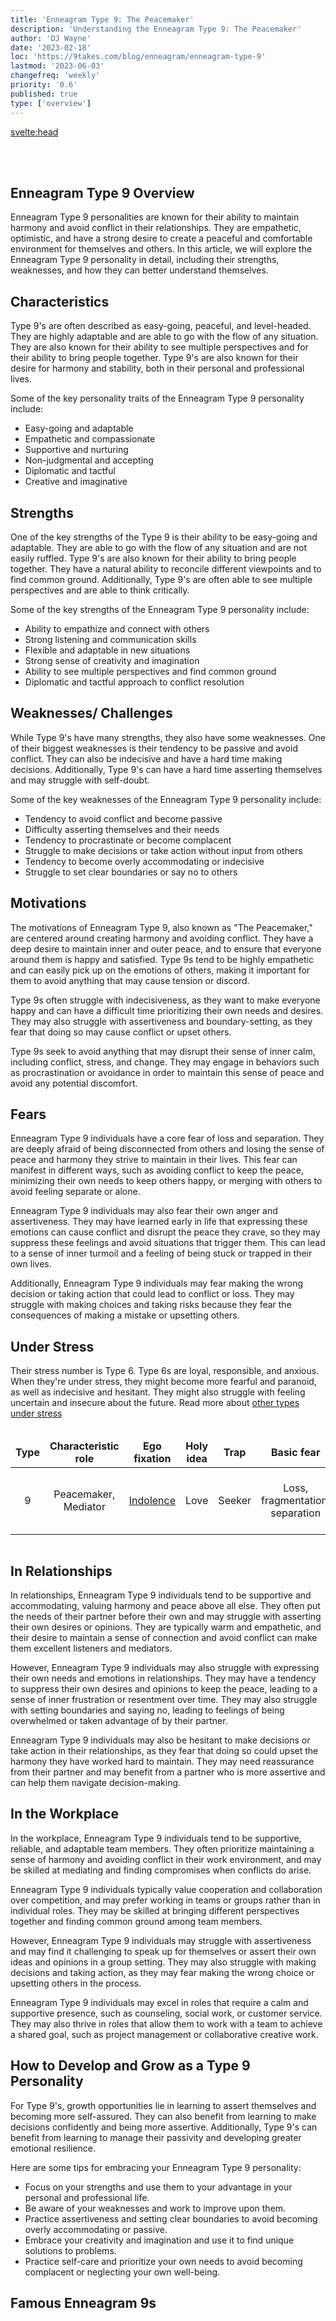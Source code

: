 ```yaml
---
title: 'Enneagram Type 9: The Peacemaker'
description: 'Understanding the Enneagram Type 9: The Peacemaker'
author: 'DJ Wayne'
date: '2023-02-18'
loc: 'https://9takes.com/blog/enneagram/enneagram-type-9'
lastmod: '2023-06-03'
changefreq: 'weekly'
priority: '0.6'
published: true
type: ['overview']
---
```


<svelte:head>

  <!-- <meta property="og:image" content="" /> -->
  <link rel="canonical" href="https://9takes.com/blog/enneagram/enneagram-type-9">
</svelte:head>

<script>
	import  Carousel  from "../../lib/components/molecules/Carousel.svelte";
    import FamousTypes from "../../lib/components/molecules/FamousTypes.svelte";
</script>

<Carousel type={9} />

<br>
<br>

## Enneagram Type 9 Overview

Enneagram Type 9 personalities are known for their ability to maintain harmony and avoid conflict in their relationships. They are empathetic, optimistic, and have a strong desire to create a peaceful and comfortable environment for themselves and others. In this article, we will explore the Enneagram Type 9 personality in detail, including their strengths, weaknesses, and how they can better understand themselves.

## Characteristics

Type 9's are often described as easy-going, peaceful, and level-headed. They are highly adaptable and are able to go with the flow of any situation. They are also known for their ability to see multiple perspectives and for their ability to bring people together. Type 9's are also known for their desire for harmony and stability, both in their personal and professional lives.

Some of the key personality traits of the Enneagram Type 9 personality include:

- Easy-going and adaptable
- Empathetic and compassionate
- Supportive and nurturing
- Non-judgmental and accepting
- Diplomatic and tactful
- Creative and imaginative

## Strengths

One of the key strengths of the Type 9 is their ability to be easy-going and adaptable. They are able to go with the flow of any situation and are not easily ruffled. Type 9's are also known for their ability to bring people together. They have a natural ability to reconcile different viewpoints and to find common ground. Additionally, Type 9's are often able to see multiple perspectives and are able to think critically.

Some of the key strengths of the Enneagram Type 9 personality include:

- Ability to empathize and connect with others
- Strong listening and communication skills
- Flexible and adaptable in new situations
- Strong sense of creativity and imagination
- Ability to see multiple perspectives and find common ground
- Diplomatic and tactful approach to conflict resolution

## Weaknesses/ Challenges

While Type 9's have many strengths, they also have some weaknesses. One of their biggest weaknesses is their tendency to be passive and avoid conflict. They can also be indecisive and have a hard time making decisions. Additionally, Type 9's can have a hard time asserting themselves and may struggle with self-doubt.

Some of the key weaknesses of the Enneagram Type 9 personality include:

- Tendency to avoid conflict and become passive
- Difficulty asserting themselves and their needs
- Tendency to procrastinate or become complacent
- Struggle to make decisions or take action without input from others
- Tendency to become overly accommodating or indecisive
- Struggle to set clear boundaries or say no to others

## Motivations

The motivations of Enneagram Type 9, also known as "The Peacemaker," are centered around creating harmony and avoiding conflict. They have a deep desire to maintain inner and outer peace, and to ensure that everyone around them is happy and satisfied. Type 9s tend to be highly empathetic and can easily pick up on the emotions of others, making it important for them to avoid anything that may cause tension or discord.

Type 9s often struggle with indecisiveness, as they want to make everyone happy and can have a difficult time prioritizing their own needs and desires. They may also struggle with assertiveness and boundary-setting, as they fear that doing so may cause conflict or upset others.

Type 9s seek to avoid anything that may disrupt their sense of inner calm, including conflict, stress, and change. They may engage in behaviors such as procrastination or avoidance in order to maintain this sense of peace and avoid any potential discomfort.

## Fears

Enneagram Type 9 individuals have a core fear of loss and separation. They are deeply afraid of being disconnected from others and losing the sense of peace and harmony they strive to maintain in their lives. This fear can manifest in different ways, such as avoiding conflict to keep the peace, minimizing their own needs to keep others happy, or merging with others to avoid feeling separate or alone.

Enneagram Type 9 individuals may also fear their own anger and assertiveness. They may have learned early in life that expressing these emotions can cause conflict and disrupt the peace they crave, so they may suppress these feelings and avoid situations that trigger them. This can lead to a sense of inner turmoil and a feeling of being stuck or trapped in their own lives.

Additionally, Enneagram Type 9 individuals may fear making the wrong decision or taking action that could lead to conflict or loss. They may struggle with making choices and taking risks because they fear the consequences of making a mistake or upsetting others.

## Under Stress

Their stress number is Type 6. Type 6s are loyal, responsible, and anxious. When they're under stress, they might become more fearful and paranoid, as well as indecisive and hesitant. They might also struggle with feeling uncertain and insecure about the future. Read more about <a href="/blog/enneagram/enneagram-stress-number">other types under stress </a>

<div class="scroll-table">

| Type | Characteristic role  | Ego fixation                                        | Holy idea | Trap   | Basic fear                      | Basic desire             | [Temptation](https://en.wikipedia.org/wiki/Temptation) | [Vice](https://en.wikipedia.org/wiki/Seven_deadly_sins)/Passion | [Virtue](https://en.wikipedia.org/wiki/Virtue)      | Stress/ Disintegration | Security/ Integration |
| ---- | -------------------- | --------------------------------------------------- | --------- | ------ | ------------------------------- | ------------------------ | ------------------------------------------------------ | --------------------------------------------------------------- | --------------------------------------------------- | ---------------------- | --------------------- |
| 9    | Peacemaker, Mediator | [Indolence](https://en.wikipedia.org/wiki/Laziness) | Love      | Seeker | Loss, fragmentation, separation | Wholeness, peace of mind | Avoiding conflicts, avoiding self-assertion            | [Sloth](<https://en.wikipedia.org/wiki/Sloth_(deadly_sin)>)     | [Action](https://en.wikipedia.org/wiki/Proactivity) | 6                      | 3                     |

</div>

## In Relationships

In relationships, Enneagram Type 9 individuals tend to be supportive and accommodating, valuing harmony and peace above all else. They often put the needs of their partner before their own and may struggle with asserting their own desires or opinions. They are typically warm and empathetic, and their desire to maintain a sense of connection and avoid conflict can make them excellent listeners and mediators.

However, Enneagram Type 9 individuals may also struggle with expressing their own needs and emotions in relationships. They may have a tendency to suppress their own desires and opinions to keep the peace, leading to a sense of inner frustration or resentment over time. They may also struggle with setting boundaries and saying no, leading to feelings of being overwhelmed or taken advantage of by their partner.

Enneagram Type 9 individuals may also be hesitant to make decisions or take action in their relationships, as they fear that doing so could upset the harmony they have worked hard to maintain. They may need reassurance from their partner and may benefit from a partner who is more assertive and can help them navigate decision-making.

## In the Workplace

In the workplace, Enneagram Type 9 individuals tend to be supportive, reliable, and adaptable team members. They often prioritize maintaining a sense of harmony and avoiding conflict in their work environment, and may be skilled at mediating and finding compromises when conflicts do arise.

Enneagram Type 9 individuals typically value cooperation and collaboration over competition, and may prefer working in teams or groups rather than in individual roles. They may be skilled at bringing different perspectives together and finding common ground among team members.

However, Enneagram Type 9 individuals may struggle with assertiveness and may find it challenging to speak up for themselves or assert their own ideas and opinions in a group setting. They may also struggle with making decisions and taking action, as they may fear making the wrong choice or upsetting others in the process.

Enneagram Type 9 individuals may excel in roles that require a calm and supportive presence, such as counseling, social work, or customer service. They may also thrive in roles that allow them to work with a team to achieve a shared goal, such as project management or collaborative creative work.

## How to Develop and Grow as a Type 9 Personality

For Type 9's, growth opportunities lie in learning to assert themselves and becoming more self-assured. They can also benefit from learning to make decisions confidently and being more assertive. Additionally, Type 9's can benefit from learning to manage their passivity and developing greater emotional resilience.

Here are some tips for embracing your Enneagram Type 9 personality:

- Focus on your strengths and use them to your advantage in your personal and professional life.
- Be aware of your weaknesses and work to improve upon them.
- Practice assertiveness and setting clear boundaries to avoid becoming overly accommodating or passive.
- Embrace your creativity and imagination and use it to find unique solutions to problems.
- Practice self-care and prioritize your own needs to avoid becoming complacent or neglecting your own well-being.

## Famous Enneagram 9s

<FamousTypes type={9} />

<!-- ## Psychologist Studies Relevant to the Enneagram 9
- It is notoriously inadequate to take an adopted child into one's home and love him: categorized as fear of conflict as it pertains to the challenges of integrating a new family member into an existing dynamic. - Donald Winnicott -->

<div>
<script type="application/ld+json">
{
  "@context": "http://schema.org/",
  "@graph": [
    {
      "type": "Person",
      "characteristics": [
        "Easy-going and adaptable",
        "Empathetic and compassionate",
        "Supportive and nurturing",
        "Non-judgmental and accepting",
        "Diplomatic and tactful",
        "Creative and imaginative"
      ],
      "description": "Enneagram Type 9 personalities are known for their ability to maintain harmony and avoid conflict in their relationships. They are empathetic, optimistic, and have a strong desire to create a peaceful and comfortable environment for themselves and others.",
      "fears": [
        "Loss and separation",
        "Disconnection from others",
        "Loss of peace and harmony",
        "Expressing anger and assertiveness",
        "Making wrong decisions"
      ],
      "growthAndDevelopment": [
        "Learning to assert themselves",
        "Becoming more self-assured",
        "Making decisions confidently",
        "Managing passivity",
        "Developing emotional resilience"
      ],
      "howToDevelopAndGrow": [
        "Focus on strengths",
        "Improve weaknesses",
        "Practice assertiveness and setting clear boundaries",
        "Embrace creativity and imagination",
        "Practice self-care and prioritize own needs"
      ],
      "motivations": [
        "Creating harmony",
        "Avoiding conflict",
        "Maintaining inner and outer peace",
        "Ensuring everyone around them is happy and satisfied"
      ],
      "name": "Enneagram type 9",
      "relationshipTraits": [
        "Supportive and accommodating",
        "Valuing harmony and peace",
        "Warm and empathetic",
        "Excellent listeners and mediators",
        "Struggling with expressing own needs and emotions",
        "Hesitant to make decisions or take action"
      ],
      "strengths": [
        "Ability to empathize and connect with others",
        "Strong listening and communication skills",
        "Flexible and adaptable in new situations",
        "Strong sense of creativity and imagination",
        "Ability to see multiple perspectives and find common ground",
        "Diplomatic and tactful approach to conflict resolution"
      ],
      "weaknesses": [
        "Tendency to avoid conflict and become passive",
        "Difficulty asserting themselves and their needs",
        "Tendency to procrastinate or become complacent",
        "Struggle to make decisions or take action without input from others",
        "Tendency to become overly accommodating or indecisive",
        "Struggle to set clear boundaries or say no to others"
      ],
      "workplaceTraits": [
        "Supportive, reliable, and adaptable team members",
        "Prioritizing harmony and avoiding conflict",
        "Skilled at mediating and finding compromises",
        "Valuing cooperation and collaboration",
        "Struggling with assertiveness and decision-making",
        "Preferring working in teams or groups"
      ]
    },
    {
      "type": "BlogPosting",
      "articleBody": {
        "type": "ItemList",
        "itemListElement": [
          {
            "type": "Section",
            "name": "Characteristics",
            "position": 1
          },
          {
            "type": "Section",
            "name": "Strengths",
            "position": 2
          },
          {
            "type": "Section",
            "name": "Weaknesses/Challenges",
            "position": 3
          },
          {
            "type": "Section",
            "name": "Motivations",
            "position": 4
          },
          {
            "type": "Section",
            "name": "Fears",
            "position": 5
          },
          {
            "type": "Table",
            "name": "Enneagram Type 9 Attributes",
            "position": 6
          },
          {
            "type": "Section",
            "name": "In Relationships",
            "position": 7
          },
          {
            "type": "Section",
            "name": "In the Workplace",
            "position": 8
          },
          {
            "type": "Section",
            "name": "Growth and Development",
            "position": 9
          },
          {
            "type": "ItemList",
            "name": "How to Develop and Grow as a Type 9 Personality",
            "position": 10
          }
        ],
        "name": "Enneagram Type 9 Overview Sections"
      },
      "author": {
        "type": "Person",
        "name": "DJ Wayne"
      },
      "dateModified": "2023-06-03",
      "datePublished": "2023-2-18",
      "keywords": [
        "Enneagram Type 9",
        "The Peacemaker",
        "Harmony",
        "Avoiding conflict",
        "Empathy",
        "Strengths",
        "Weaknesses",
        "Motivations",
        "Fears",
        "Growth and Development",
        "Relationships",
        "Workplace Traits",
        "stress"
      ],
      "mainEntity": [
        {
          "type": "Question",
          "acceptedAnswer": {
            "type": "Answer",
            "text": "Easy-going and adaptable, empathetic and compassionate, supportive and nurturing, non-judgmental and accepting, diplomatic and tactful, creative and imaginative."
          },
          "name": "What are the characteristics of Enneagram Type 9?"
        },
        {
          "type": "Question",
          "acceptedAnswer": {
            "type": "Answer",
            "text": "Strengths: Ability to empathize and connect with others, strong listening and communication skills, flexible and adaptable in new situations, strong sense of creativity and imagination, ability to see multiple perspectives and find common ground, diplomatic and tactful approach to conflict resolution. Weaknesses: Tendency to avoid conflict and become passive, difficulty asserting themselves and their needs, tendency to procrastinate or become complacent, struggle to make decisions or take action without input from others, tendency to become overly accommodating or indecisive, struggle to set clear boundaries or say no to others."
          },
          "name": "What are the strengths and weaknesses of Enneagram Type 9?"
        },
        {
          "type": "Question",
          "acceptedAnswer": {
            "type": "Answer",
            "text": "Enneagram Type 9 individuals can grow and develop by focusing on their strengths and using them to their advantage, being aware of their weaknesses and working to improve upon them, practicing assertiveness and setting clear boundaries to avoid becoming overly accommodating or passive, embracing their creativity and imagination, and practicing self-care and prioritizing their own needs to avoid becoming complacent or neglecting their own well-being."
          },
          "name": "How can Enneagram Type 9 individuals grow and develop?"
        }
      ],
      "mainEntityOfPage": {
        "id": "https://9takes.com/blog/enneagram/enneagram-type-9",
        "type": "WebPage"
      },
      "publisher": {
        "type": "Organization",
        "logo": {
          "type": "ImageObject",
          "url": "https://9takes.com/brand/darkRubix.png"
        },
        "name": "9Takes"
      }
    }
  ]
}

</script>

</div>

<style>
.scroll-table {
    overflow-x: scroll;
}
tr {
    border: 1px solid var(--color-theme-purple);
    text-align: center;
}
td {
    border: 1px solid var(--color-theme-purple);
    text-align: center;
}
th {
    border: 1px solid var(--color-theme-purple);
    text-align: center;
}

</style>

